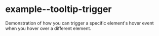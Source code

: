 # example--tooltip-trigger
Demonstration of how you can trigger a specific element's hover event when you hover over a different element.

